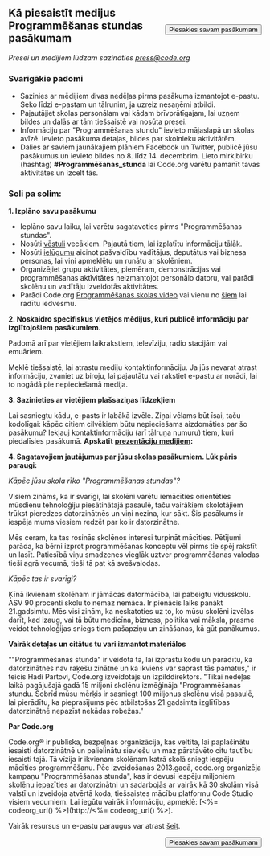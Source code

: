 

[<button style="float: right; margin-top: 50px">Piesakies savam pasākumam</button>](/#join)

## Kā piesaistīt medijus Programmēšanas stundas pasākumam

*Presei un medijiem lūdzam sazināties <press@code.org>*

### Svarīgākie padomi

  * Sazinies ar mēdijiem divas nedēļas pirms pasākuma izmantojot e-pastu. Seko līdzi e-pastam un tālrunim, ja uzreiz nesaņēmi atbildi.
  * Pajautājiet skolas personālam vai kādam brīvprātīgajam, lai uzņem bildes un dalās ar tām tiešsaistē vai nosūta presei.
  * Informāciju par "Programmēšanas stundu" ievieto mājaslapā un skolas avīzē. Ievieto pasākuma detaļas, bildes par skolnieku aktivitātēm.
  * Dalies ar saviem jaunākajiem plāniem Facebook un Twitter, publicē jūsu pasākumus un ievieto bildes no 8. līdz 14. decembrim. Lieto mirkļbirku (hashtag) **#Programmēšanas_stunda** lai Code.org varētu pamanīt tavas aktivitātes un izcelt tās. 

### Soli pa solim:

**1. Izplāno savu pasākumu**

  * Ieplāno savu laiku, lai varētu sagatavoties pirms "Programmēšanas stundas".
  * Nosūti [vēstuli](<%= hoc_uri('/resources/#sample-emails') %>) vecākiem. Pajautā tiem, lai izplatītu informāciju tālāk.
  * Nosūti [ielūgumu](<%= hoc_uri('/resources/#sample-emails') %>) aicinot pašvaldību vadītājus, deputātus vai biznesa personas, lai viņi apmeklētu un runātu ar skolēniem.
  * Organizējiet grupu aktivitātes, piemēram, demonstrācijas vai programmēšanas aktīvitātes neizmantojot personālo datoru, vai parādi skolēnu un vadītāju izveidotās aktivitātes.
  * Parādi Code.org [Programmēšanas skolas video](<%= hoc_uri('/') %>) vai vienu no [šiem](<%= hoc_uri('/resources#videos') %>) lai radītu iedvesmu.

**2. Noskaidro specifiskus vietējos mēdijus, kuri publicē informāciju par izglītojošiem pasākumiem.**

Padomā arī par vietējiem laikrakstiem, televīziju, radio stacijām vai emuāriem.

Meklē tiešsaistē, lai atrastu mediju kontaktinformāciju. Ja jūs nevarat atrast informāciju, zvaniet uz biroju, lai pajautātu vai rakstiet e-pastu ar norādi, lai to nogādā pie nepieciešamā medija.

**3. Sazinieties ar vietējiem plašsaziņas līdzekļiem**

Lai sasniegtu kādu, e-pasts ir labākā izvēle. Ziņai vēlams būt īsai, taču kodolīgai: kāpēc citiem cilvēkiem būtu nepieciešams aizdomāties par šo pasākumu? Iekļauj kontaktinformāciju (arī tālruņa numuru) tiem, kuri piedalīsies pasākumā. **Apskatīt [prezentāciju medijiem](<%= hoc_uri('/resources#sample-emails') %>):**

**4. Sagatavojiem jautājumus par jūsu skolas pasākumiem. Lūk pāris paraugi:**

*Kāpēc jūsu skola rīko "Programmēšanas stundas"?*

Visiem zināms, ka ir svarīgi, lai skolēni varētu iemācīties orientēties mūsdienu tehnoloģiju piesātinātajā pasaulē, taču vairākiem skolotājiem trūkst pieredzes datorzinātnēs un viņi nezina, kur sākt. Šis pasākums ir iespēja mums viesiem redzēt par ko ir datorzinātne.

Mēs ceram, ka tas rosinās skolēnos interesi turpināt mācīties. Pētījumi parāda, ka bērni izprot programmēšanas konceptu vēl pirms tie spēj rakstīt un lasīt. Patiesībā viņu smadzenes vieglāk uztver programmēšanas valodas tieši agrā vecumā, tieši tā pat kā svešvalodas.

*Kāpēc tas ir svarīgi?*

Ķīnā ikvienam skolēnam ir jāmācas datormācība, lai pabeigtu vidusskolu. ASV 90 procenti skolu to nemaz nemāca. Ir pienācis laiks panākt 21.gadsimtu. Mēs visi zinām, ka neskatoties uz to, ko mūsu skolēni izvēlas darīt, kad izaug, vai tā būtu medicīna, bizness, politika vai māksla, prasme veidot tehnoloģijas sniegs tiem pašapziņu un zināšanas, kā gūt panākumus.

**Vairāk detaļas un citātus tu vari izmantot materiālos**

""Programmēšanas stunda" ir veidota tā, lai izprastu kodu un parādītu, ka datorzinātnes nav raķešu zinātne un ka ikviens var saprast tās pamatus," ir teicis Hadi Partovi, Code.org izveidotājs un izpilddirektors. "Tikai nedēļas laikā pagājušajā gadā 15 miljoni skolēnu izmēģināja "Programmēšanas stundu. Šobrīd mūsu mērķis ir sasniegt 100 miljonus skolēnu visā pasaulē, lai pierādītu, ka pieprasījums pēc atbilstošas 21.gadsimta izglītības datorzinātnē nepazīst nekādas robežas."

**Par Code.org**

Code.org® ir publiska, bezpeļņas organizācija, kas veltīta, lai paplašinātu iesaisti datorzinātnē un palielinātu sieviešu un maz pārstāvēto citu tautību iesaisti tajā. Tā vīzija ir ikvienam skolēnam katrā skolā sniegt iespēju mācīties programmēšanu. Pēc izveidošanas 2013.gadā, code.org organizēja kampaņu "Programmēšanas stunda", kas ir devusi iespēju miljoniem skolēnu iepazīties ar datorzinātni un sadarbojās ar vairāk kā 30 skolām visā valstī un izveidoja atvērtā koda, tiešsaistes mācību platformu Code Studio visiem vecumiem. Lai iegūtu vairāk informāciju, apmeklē: [<%= codeorg_url() %>](http://<%= codeorg_url() %>).

  
Vairāk resursus un e-pastu paraugus var atrast [šeit](<%= hoc_uri('/resources') %>).

<a style="display: block" href="/#join"><button style="float: right;">Piesakies savam pasākumam</button></a>
